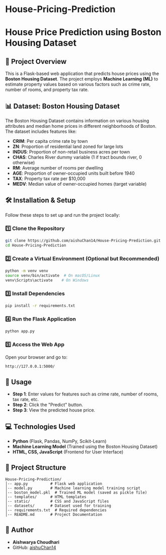 # House-Pricing-Prediction
# House Price Prediction using Boston Housing Dataset

## 📌 Project Overview

This is a Flask-based web application that predicts house prices using the **Boston Housing Dataset**. The project employs **Machine Learning (ML)** to estimate property values based on various factors such as crime rate, number of rooms, and property tax rate.

## 📊 Dataset: Boston Housing Dataset

The Boston Housing Dataset contains information on various housing attributes and median home prices in different neighborhoods of Boston. The dataset includes features like:

- **CRIM**: Per capita crime rate by town
- **ZN**: Proportion of residential land zoned for large lots
- **INDUS**: Proportion of non-retail business acres per town
- **CHAS**: Charles River dummy variable (1 if tract bounds river, 0 otherwise)
- **RM**: Average number of rooms per dwelling
- **AGE**: Proportion of owner-occupied units built before 1940
- **TAX**: Property tax rate per \$10,000
- **MEDV**: Median value of owner-occupied homes (target variable)

## 🛠️ Installation & Setup

Follow these steps to set up and run the project locally:

### **1️⃣ Clone the Repository**

```sh
git clone https://github.com/aishuChan14/House-Pricing-Prediction.git
cd House-Pricing-Prediction
```

### **2️⃣ Create a Virtual Environment (Optional but Recommended)**

```sh
python -m venv venv
source venv/bin/activate  # On macOS/Linux
venv\Scripts\activate    # On Windows
```

### **3️⃣ Install Dependencies**

```sh
pip install -r requirements.txt
```

### **4️⃣ Run the Flask Application**

```sh
python app.py
```

### **5️⃣ Access the Web App**

Open your browser and go to:

```
http://127.0.0.1:5000/
```
## 🚀 Usage

- **Step 1**: Enter values for features such as crime rate, number of rooms, tax rate, etc.
- **Step 2**: Click the "Predict" button.
- **Step 3**: View the predicted house price.

## 💻 Technologies Used

- **Python** (Flask, Pandas, NumPy, Scikit-Learn)
- **Machine Learning Model** (Trained using the Boston Housing Dataset)
- **HTML, CSS, JavaScript** (Frontend for User Interface)

## 📂 Project Structure

```
House-Pricing-Prediction/
│-- app.py          # Flask web application
│-- model.py        # Machine learning model training script
│-- boston_model.pkl  # Trained ML model (saved as pickle file)
│-- templates/      # HTML templates
│-- static/         # CSS and JavaScript files
│-- datasets/       # Dataset used for training
│-- requirements.txt  # Required dependencies
│-- README.md       # Project Documentation
```

## 👤 Author

- **Aishwarya Choudhari**
- GitHub: [aishuChan14](https://github.com/aishuChan14)

##

